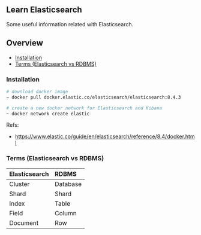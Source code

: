 ## Learn Elasticsearch
Some useful information related with Elasticsearch.

## Overview
* [Installation](#installation)
* [Terms (Elasticsearch vs RDBMS)](#terms--elasticsearch-vs-rdbms)

### Installation

```sh
# download docker image
~ docker pull docker.elastic.co/elasticsearch/elasticsearch:8.4.3

# create a new docker network for Elasticsearch and Kibana
~ docker network create elastic
```

Refs:
- https://www.elastic.co/guide/en/elasticsearch/reference/8.4/docker.html

### Terms (Elasticsearch vs RDBMS)

| Elasticsearch | RDBMS | 
|  :--- | :--- |  
| Cluster | Database | 
| Shard | Shard | 
| Index | Table | 
| Field | Column | 
| Document | Row | 

